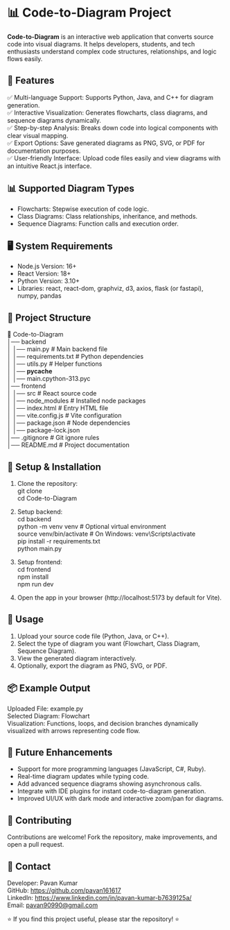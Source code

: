 # 📊 Code-to-Diagram Project

**Code-to-Diagram** is an interactive web application that converts source code into visual diagrams. It helps developers, students, and tech enthusiasts understand complex code structures, relationships, and logic flows easily.

## 🚀 Features
✅ Multi-language Support: Supports Python, Java, and C++ for diagram generation.  
✅ Interactive Visualization: Generates flowcharts, class diagrams, and sequence diagrams dynamically.  
✅ Step-by-step Analysis: Breaks down code into logical components with clear visual mapping.  
✅ Export Options: Save generated diagrams as PNG, SVG, or PDF for documentation purposes.  
✅ User-friendly Interface: Upload code files easily and view diagrams with an intuitive React.js interface.  

## 📊 Supported Diagram Types
- Flowcharts: Stepwise execution of code logic.  
- Class Diagrams: Class relationships, inheritance, and methods.  
- Sequence Diagrams: Function calls and execution order.  

## 🖥 System Requirements
- Node.js Version: 16+  
- React Version: 18+  
- Python Version: 3.10+  
- Libraries: react, react-dom, graphviz, d3, axios, flask (or fastapi), numpy, pandas  

## 📂 Project Structure
📂 Code-to-Diagram  
│── backend  
│   │── main.py            # Main backend file  
│   │── requirements.txt   # Python dependencies  
│   │── utils.py           # Helper functions  
│   │── __pycache__  
│       │── main.cpython-313.pyc  
│── frontend  
│   │── src                 # React source code  
│   │── node_modules        # Installed node packages  
│   │── index.html          # Entry HTML file  
│   │── vite.config.js      # Vite configuration  
│   │── package.json        # Node dependencies  
│   │── package-lock.json  
│── .gitignore              # Git ignore rules  
│── README.md               # Project documentation  

## 🔧 Setup & Installation
1. Clone the repository:  
git clone <your-repo-link>  
cd Code-to-Diagram  

2. Setup backend:  
cd backend  
python -m venv venv          # Optional virtual environment  
source venv/bin/activate     # On Windows: venv\Scripts\activate  
pip install -r requirements.txt  
python main.py  

3. Setup frontend:  
cd frontend  
npm install  
npm run dev  

4. Open the app in your browser (http://localhost:5173 by default for Vite).  

## 📜 Usage
1. Upload your source code file (Python, Java, or C++).  
2. Select the type of diagram you want (Flowchart, Class Diagram, Sequence Diagram).  
3. View the generated diagram interactively.  
4. Optionally, export the diagram as PNG, SVG, or PDF.  

## 📦 Example Output
Uploaded File: example.py  
Selected Diagram: Flowchart  
Visualization: Functions, loops, and decision branches dynamically visualized with arrows representing code flow.  

## 🏅 Future Enhancements
- Support for more programming languages (JavaScript, C#, Ruby).  
- Real-time diagram updates while typing code.  
- Add advanced sequence diagrams showing asynchronous calls.  
- Integrate with IDE plugins for instant code-to-diagram generation.  
- Improved UI/UX with dark mode and interactive zoom/pan for diagrams.  

## 🤝 Contributing
Contributions are welcome! Fork the repository, make improvements, and open a pull request.  

## 📧 Contact
Developer: Pavan Kumar  
GitHub: https://github.com/pavan161617  
LinkedIn: https://www.linkedin.com/in/pavan-kumar-b7639125a/  
Email: pavan90990@gmail.com  

⭐ If you find this project useful, please star the repository! ⭐
